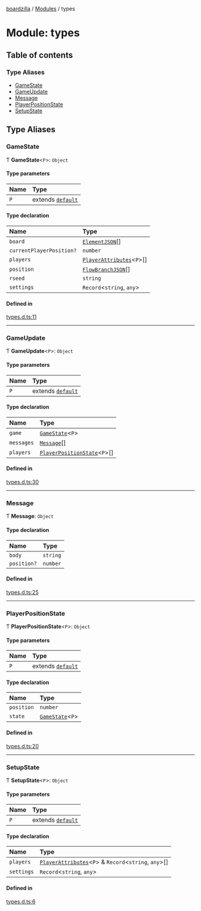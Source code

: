 [boardzilla](../index.md) / [Modules](../modules.md) / types

# Module: types

## Table of contents

### Type Aliases

- [GameState](types.md#gamestate)
- [GameUpdate](types.md#gameupdate)
- [Message](types.md#message)
- [PlayerPositionState](types.md#playerpositionstate)
- [SetupState](types.md#setupstate)

## Type Aliases

### GameState

Ƭ **GameState**<`P`\>: `Object`

#### Type parameters

| Name | Type |
| :------ | :------ |
| `P` | extends [`default`](../classes/game_player_player.default.md) |

#### Type declaration

| Name | Type |
| :------ | :------ |
| `board` | [`ElementJSON`](game_board_types.md#elementjson)[] |
| `currentPlayerPosition?` | `number` |
| `players` | [`PlayerAttributes`](game_player_types.md#playerattributes)<`P`\>[] |
| `position` | [`FlowBranchJSON`](game_flow_types.md#flowbranchjson)[] |
| `rseed` | `string` |
| `settings` | `Record`<`string`, `any`\> |

#### Defined in

[types.d.ts:11](https://github.com/aghull/boardzilla-core/blob/1935b1b/types.d.ts#L11)

___

### GameUpdate

Ƭ **GameUpdate**<`P`\>: `Object`

#### Type parameters

| Name | Type |
| :------ | :------ |
| `P` | extends [`default`](../classes/game_player_player.default.md) |

#### Type declaration

| Name | Type |
| :------ | :------ |
| `game` | [`GameState`](types.md#gamestate)<`P`\> |
| `messages` | [`Message`](types.md#message)[] |
| `players` | [`PlayerPositionState`](types.md#playerpositionstate)<`P`\>[] |

#### Defined in

[types.d.ts:30](https://github.com/aghull/boardzilla-core/blob/1935b1b/types.d.ts#L30)

___

### Message

Ƭ **Message**: `Object`

#### Type declaration

| Name | Type |
| :------ | :------ |
| `body` | `string` |
| `position?` | `number` |

#### Defined in

[types.d.ts:25](https://github.com/aghull/boardzilla-core/blob/1935b1b/types.d.ts#L25)

___

### PlayerPositionState

Ƭ **PlayerPositionState**<`P`\>: `Object`

#### Type parameters

| Name | Type |
| :------ | :------ |
| `P` | extends [`default`](../classes/game_player_player.default.md) |

#### Type declaration

| Name | Type |
| :------ | :------ |
| `position` | `number` |
| `state` | [`GameState`](types.md#gamestate)<`P`\> |

#### Defined in

[types.d.ts:20](https://github.com/aghull/boardzilla-core/blob/1935b1b/types.d.ts#L20)

___

### SetupState

Ƭ **SetupState**<`P`\>: `Object`

#### Type parameters

| Name | Type |
| :------ | :------ |
| `P` | extends [`default`](../classes/game_player_player.default.md) |

#### Type declaration

| Name | Type |
| :------ | :------ |
| `players` | [`PlayerAttributes`](game_player_types.md#playerattributes)<`P`\> & `Record`<`string`, `any`\>[] |
| `settings` | `Record`<`string`, `any`\> |

#### Defined in

[types.d.ts:6](https://github.com/aghull/boardzilla-core/blob/1935b1b/types.d.ts#L6)
